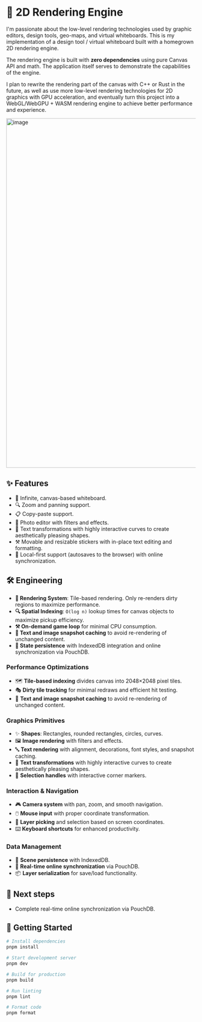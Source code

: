 # 🎨 2D Rendering Engine

I'm passionate about the low-level rendering technologies used by graphic editors, design tools, geo-maps, and virtual whiteboards. This is my implementation of a design tool / virtual whiteboard built with a homegrown 2D rendering engine.

The rendering engine is built with **zero dependencies** using pure Canvas API and math. 
The application itself serves to demonstrate the capabilities of the engine.

I plan to rewrite the rendering part of the canvas with C++ or Rust in the future, as well as use more low-level rendering technologies for 2D graphics with GPU acceleration, and eventually turn this project into a WebGL/WebGPU + WASM rendering engine to achieve better performance and experience.

<img width="1400" height="929" alt="image" src="https://github.com/user-attachments/assets/ba8751be-390a-4704-aea5-2db90e8bc9e9" />

## ✨ **Features**

- 🎨&nbsp;Infinite, canvas-based whiteboard.
- 🔍&nbsp;Zoom and panning support.
- 📋&nbsp;Copy-paste support.
- 🌃&nbsp;Photo editor with filters and effects.
- 📝&nbsp;Text transformations with highly interactive curves to create aesthetically pleasing shapes.
- ⚒️&nbsp;Movable and resizable stickers with in-place text editing and formatting.
- 💾&nbsp;Local-first support (autosaves to the browser) with online synchronization.

## 🛠️ **Engineering**

- **🎨&nbsp;Rendering System**: Tile-based rendering. Only re-renders dirty regions to maximize performance.
- **🔍&nbsp;Spatial Indexing**: `O(log n)` lookup times for canvas objects to maximize pickup efficiency.
- **⚒️&nbsp;On-demand game loop** for minimal CPU consumption.
- **📝&nbsp;Text and image snapshot caching** to avoid re-rendering of unchanged content.
- **💾&nbsp;State persistence** with IndexedDB integration and online synchronization via PouchDB.

### Performance Optimizations

- 🗺️ **Tile-based indexing** divides canvas into 2048×2048 pixel tiles.
- 🎭 **Dirty tile tracking** for minimal redraws and efficient hit testing.
- 💾 **Text and image snapshot caching** to avoid re-rendering of unchanged content.

### Graphics Primitives

- ✨ **Shapes**: Rectangles, rounded rectangles, circles, curves.
- 🖼️ **Image rendering** with filters and effects.
- 🔤 **Text rendering** with alignment, decorations, font styles, and snapshot caching.
- 📝 **Text transformations** with highly interactive curves to create aesthetically pleasing shapes.
- 🎯 **Selection handles** with interactive corner markers.

### Interaction & Navigation

- 🎮 **Camera system** with pan, zoom, and smooth navigation.
- 🖱️ **Mouse input** with proper coordinate transformation.
- 🎯 **Layer picking** and selection based on screen coordinates.
- ⌨️ **Keyboard shortcuts** for enhanced productivity.

### Data Management

- 💾 **Scene persistence** with IndexedDB.
- 🔄 **Real-time online synchronization** via PouchDB.
- 📦 **Layer serialization** for save/load functionality.

## 🚀 **Next steps**
- Complete real-time online synchronization via PouchDB.

## 🚦 **Getting Started**

```bash
# Install dependencies
pnpm install

# Start development server
pnpm dev

# Build for production
pnpm build

# Run linting
pnpm lint

# Format code
pnpm format
```
